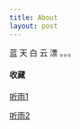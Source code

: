 ```yaml
---
title: About
layout: post
---
```


蓝 天 白 云 漂 。。。

#### 收藏

[听雨1](https://rainbowhunt.me/)

[听雨2](https://rainymood.com/)

